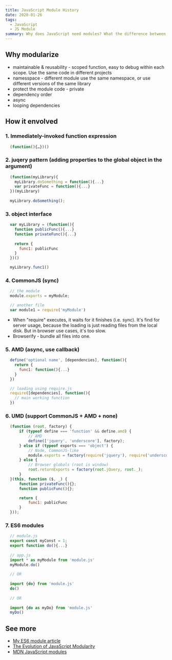 ```yaml
---
title: JavaScript Module History
date: 2020-01-26
tags:
  - JavaScript
  - JS Module
summary: Why does JavaScript need modules? What the difference between CommonJS, AMD, UMD? In this article, I walk through a brief history of JS modules, from old simple script tag and IIFE all the way to ES6 modules.
---
```


## Why modularize

- maintainable & reusability - scoped function, easy to debug within each scope. Use the same code in different projects
- namesspace - different module use the same namespace, or use different versions of the same library
- protect the module code - private
- dependency order
- async
- looping dependencies

## How it envolved

### 1. Immediately-invoked function expression

```js
  (function(){…})()
```

### 2. juqery pattern (adding properties to the global object in the argument)

```js
  (function(myLibrary){
    myLibrary.doSomething = function(){...}
    var privateFunc = function(){...}
  })(myLibrary)
    
  myLibrary.doSomething();
```

### 3. object interface

```js
  var myLibrary = (function(){
    function publicFunc(){...}
    function privateFunc(){...}
    
    return {
      func1: publicFunc
    }
  })()

  myLibrary.func1()
```

### 4. CommonJS (sync)

```js
  // the module
  module.exports = myModule;

  // another file
  var module1 = require('myModule')
```

- When  "require" executes, it waits for it finishes (i.e. sync). It's find for server usage, because the loading is just reading files from the local disk. But in browser use cases, it's too slow.
- Browserify - bundle all files into one.

### 5. AMD (async, use callback)

```js
  define('optional name', [dependencies], function(){
    return {
      func1: function(){...}
    }
  })

  // loading using require.js
  require([dependencies], function(){
    // main working function
  })
```

### 6. UMD (support CommonJS + AMD + none)

```js
  (function (root, factory) {
      if (typeof define === 'function' && define.amd) {
          // AMD
          define(['jquery', 'underscore'], factory);
      } else if (typeof exports === 'object') {
          // Node, CommonJS-like
          module.exports = factory(require('jquery'), require('underscore'));
      } else {
          // Browser globals (root is window)
          root.returnExports = factory(root.jQuery, root._);
      }
  }(this, function ($, _) {
      function privateFunc(){};
      function publicFunc(){};

      return {
          func1: publicFunc
      }
  }));
```

### 7. ES6 modules

```js
  // module.js
  export const myConst = 1;
  export function do(){...}
  
  // app.js
  import * as myModule from 'module.js'
  myModule.do()
  
  // OR
  
  import {do} from 'module.js'
  do()
  
  // OR
  
  import {do as myDo} from 'module.js'
  myDo()
```

## See more

- [My ES6 module article](../../26/es6-modules)
- [The Evolution of JavaScript Modularity](https://github.com/myshov/history-of-javascript/tree/master/4_evolution_of_js_modularity)
- [MDN JavaScript modules](https://developer.mozilla.org/en-US/docs/Web/JavaScript/Guide/Modules)
